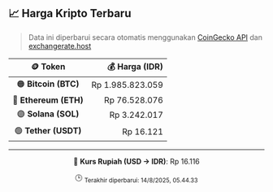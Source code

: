 

<!-- HARGA_KRIPTO -->
## 📈 Harga Kripto Terbaru

> Data ini diperbarui secara otomatis menggunakan [CoinGecko API](https://www.coingecko.com/) dan [exchangerate.host](https://exchangerate.host/)

<div align="center">

| 🪙 Token | 💰 Harga (IDR) |
|:------:|---------------:|
| 🟠 **Bitcoin (BTC)**   | Rp 1.985.823.059 |
| 🔵 **Ethereum (ETH)**  | Rp 76.528.076 |
| 🟣 **Solana (SOL)**    | Rp 3.242.017 |
| 🟢 **Tether (USDT)**   | Rp 16.121 |

---

💱 **Kurs Rupiah (USD → IDR)**: Rp 16.116

🕒 <sub>Terakhir diperbarui: 14/8/2025, 05.44.33</sub>

</div>
<!-- /HARGA_KRIPTO -->